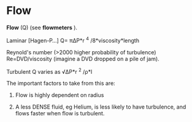 # Flow

**Flow** (Q) (see **flowmeters** ).

Laminar \[Hagen-P…\] Q= πΔP\*r <sup>4</sup> /8\*viscosity\*length

Reynold's number (&gt;2000 higher probability of turbulence)
Re=DVD/viscosity (imagine a DVD dropped on a pile of jam).

Turbulent Q varies as √ΔP\*r <sup>2</sup> /ρ\*l

The important factors to take from this are:

1. Flow is highly dependent on radius

2. A less DENSE fluid, eg Helium, is less likely to have turbulence, and
flows faster when flow is turbulent.
